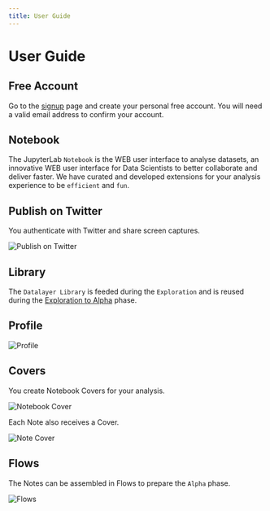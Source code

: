 ```yaml
---
title: User Guide
---
```


# User Guide

## Free Account

Go to the [signup](https://datalayer.io/join) page and create your personal free account. You will need a valid email address to confirm your account.

## Notebook

The JupyterLab `Notebook` is the WEB user interface to analyse datasets, an innovative WEB user interface for Data Scientists to better collaborate and deliver faster. We have curated and developed extensions for your analysis experience to be `efficient` and `fun`.

## Publish on Twitter

You authenticate with Twitter and share screen captures.

![Publish on Twitter](/_images/notebook/twitter/twitter.gif "Publish on Twitter")

## Library

The `Datalayer Library` is feeded during the `Exploration` and is reused during the [Exploration to Alpha](/about/why/exploration-to-alpha.md) phase.

## Profile

![Profile](/_images/gallery/g2/profile-twitter.png "Profile")

## Covers

You create Notebook Covers for your analysis.

![Notebook Cover](/_images/gallery/g2/notebook-cover.png "Notebook Cover")

Each Note also receives a Cover.

![Note Cover](/_images/gallery/g2/note-cover.png "Notebook Cover")

## Flows

The Notes can be assembled in Flows to prepare the `Alpha` phase.

![Flows](/_images/gallery/g1/flows.png "Flows")
